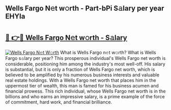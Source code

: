 ## Wells Fargo N𝚎t w𝚘rth - Part-bPi S𝚊lary per year EHYIa

# <h2><a href="http://gc2hlw.nevu.top/?p=Wells+Fargo">🔗 👉🔴 Wells Fargo N𝚎t w𝚘rth - S𝚊lary</a></h2>

[![Wells Fargo N𝚎t W𝚘rth](https://i.imgur.com/Oavwk0R.jpeg)](http://gc2hlw.nevu.top/?p=Wells+Fargo)
What is Wells Fargo n𝚎t w𝚘rth? What is Wells Fargo s𝚊lary per year?
This prosperous individual's Wells Fargo net worth is considerable, positioning him among the industry's most well-off. His salary is substantial, but it is only a fraction of Wells Fargo net worth, which is believed to be amplified by his numerous business interests and valuable real estate holdings. With a Wells Fargo net worth that places him in the uppermost tier of wealth, this man is famed for his business acumen and financial prowess. This rich individual, whose Wells Fargo net worth is in the billions and who earns an impressive salary, is a prime example of the force of commitment, hard work, and financial brilliance.
